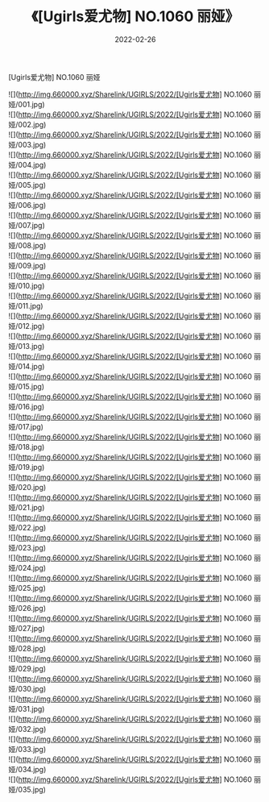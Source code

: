 ﻿---
layout: post
title:  《[Ugirls爱尤物] NO.1060 丽娅》
date:   2022-02-26
img: http://img.660000.xyz/Sharelink/UGIRLS/2022/[Ugirls爱尤物] NO.1060 丽娅/000.jpg
categories: [美女, 清纯, 唯美]
---

[Ugirls爱尤物] NO.1060 丽娅

 ![](http://img.660000.xyz/Sharelink/UGIRLS/2022/[Ugirls爱尤物] NO.1060 丽娅/001.jpg) <br>![](http://img.660000.xyz/Sharelink/UGIRLS/2022/[Ugirls爱尤物] NO.1060 丽娅/002.jpg) <br>![](http://img.660000.xyz/Sharelink/UGIRLS/2022/[Ugirls爱尤物] NO.1060 丽娅/003.jpg) <br>![](http://img.660000.xyz/Sharelink/UGIRLS/2022/[Ugirls爱尤物] NO.1060 丽娅/004.jpg) <br>![](http://img.660000.xyz/Sharelink/UGIRLS/2022/[Ugirls爱尤物] NO.1060 丽娅/005.jpg) <br>![](http://img.660000.xyz/Sharelink/UGIRLS/2022/[Ugirls爱尤物] NO.1060 丽娅/006.jpg) <br>![](http://img.660000.xyz/Sharelink/UGIRLS/2022/[Ugirls爱尤物] NO.1060 丽娅/007.jpg) <br>![](http://img.660000.xyz/Sharelink/UGIRLS/2022/[Ugirls爱尤物] NO.1060 丽娅/008.jpg) <br>![](http://img.660000.xyz/Sharelink/UGIRLS/2022/[Ugirls爱尤物] NO.1060 丽娅/009.jpg) <br>![](http://img.660000.xyz/Sharelink/UGIRLS/2022/[Ugirls爱尤物] NO.1060 丽娅/010.jpg) <br>![](http://img.660000.xyz/Sharelink/UGIRLS/2022/[Ugirls爱尤物] NO.1060 丽娅/011.jpg) <br>![](http://img.660000.xyz/Sharelink/UGIRLS/2022/[Ugirls爱尤物] NO.1060 丽娅/012.jpg) <br>![](http://img.660000.xyz/Sharelink/UGIRLS/2022/[Ugirls爱尤物] NO.1060 丽娅/013.jpg) <br>![](http://img.660000.xyz/Sharelink/UGIRLS/2022/[Ugirls爱尤物] NO.1060 丽娅/014.jpg) <br>![](http://img.660000.xyz/Sharelink/UGIRLS/2022/[Ugirls爱尤物] NO.1060 丽娅/015.jpg) <br>![](http://img.660000.xyz/Sharelink/UGIRLS/2022/[Ugirls爱尤物] NO.1060 丽娅/016.jpg) <br>![](http://img.660000.xyz/Sharelink/UGIRLS/2022/[Ugirls爱尤物] NO.1060 丽娅/017.jpg) <br>![](http://img.660000.xyz/Sharelink/UGIRLS/2022/[Ugirls爱尤物] NO.1060 丽娅/018.jpg) <br>![](http://img.660000.xyz/Sharelink/UGIRLS/2022/[Ugirls爱尤物] NO.1060 丽娅/019.jpg) <br>![](http://img.660000.xyz/Sharelink/UGIRLS/2022/[Ugirls爱尤物] NO.1060 丽娅/020.jpg) <br>![](http://img.660000.xyz/Sharelink/UGIRLS/2022/[Ugirls爱尤物] NO.1060 丽娅/021.jpg) <br>![](http://img.660000.xyz/Sharelink/UGIRLS/2022/[Ugirls爱尤物] NO.1060 丽娅/022.jpg) <br>![](http://img.660000.xyz/Sharelink/UGIRLS/2022/[Ugirls爱尤物] NO.1060 丽娅/023.jpg) <br>![](http://img.660000.xyz/Sharelink/UGIRLS/2022/[Ugirls爱尤物] NO.1060 丽娅/024.jpg) <br>![](http://img.660000.xyz/Sharelink/UGIRLS/2022/[Ugirls爱尤物] NO.1060 丽娅/025.jpg) <br>![](http://img.660000.xyz/Sharelink/UGIRLS/2022/[Ugirls爱尤物] NO.1060 丽娅/026.jpg) <br>![](http://img.660000.xyz/Sharelink/UGIRLS/2022/[Ugirls爱尤物] NO.1060 丽娅/027.jpg) <br>![](http://img.660000.xyz/Sharelink/UGIRLS/2022/[Ugirls爱尤物] NO.1060 丽娅/028.jpg) <br>![](http://img.660000.xyz/Sharelink/UGIRLS/2022/[Ugirls爱尤物] NO.1060 丽娅/029.jpg) <br>![](http://img.660000.xyz/Sharelink/UGIRLS/2022/[Ugirls爱尤物] NO.1060 丽娅/030.jpg) <br>![](http://img.660000.xyz/Sharelink/UGIRLS/2022/[Ugirls爱尤物] NO.1060 丽娅/031.jpg) <br>![](http://img.660000.xyz/Sharelink/UGIRLS/2022/[Ugirls爱尤物] NO.1060 丽娅/032.jpg) <br>![](http://img.660000.xyz/Sharelink/UGIRLS/2022/[Ugirls爱尤物] NO.1060 丽娅/033.jpg) <br>![](http://img.660000.xyz/Sharelink/UGIRLS/2022/[Ugirls爱尤物] NO.1060 丽娅/034.jpg) <br>![](http://img.660000.xyz/Sharelink/UGIRLS/2022/[Ugirls爱尤物] NO.1060 丽娅/035.jpg) <br>